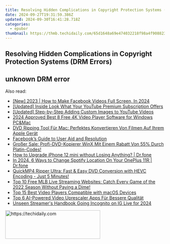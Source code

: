 ```yaml
---
title: Resolving Hidden Complications in Copyright Protection Systems (DRM Errors)
date: 2024-09-27T19:31:59.386Z
updated: 2024-09-30T16:41:28.718Z
categories:
  - epubor
thumbnail: https://thmb.techidaily.com/65d1648a69e474032218f98a4f9088236faaaabb296646cc458aad0041a1d229.png
---
```


## Resolving Hidden Complications in Copyright Protection Systems (DRM Errors)

## unknown DRM error

<ins class="adsbygoogle"
     style="display:block"
     data-ad-format="autorelaxed"
     data-ad-client="ca-pub-7571918770474297"
     data-ad-slot="1223367746"></ins>

<ins class="adsbygoogle"
     style="display:block"
     data-ad-client="ca-pub-7571918770474297"
     data-ad-slot="8358498916"
     data-ad-format="auto"
     data-full-width-responsive="true"></ins>

<span class="atpl-alsoreadstyle">Also read:</span>
<div><ul>
<li><a href="https://facebook-video-content.techidaily.com/new-2023-how-to-make-facebook-videos-full-screen-in-2024/"><u>[New] 2023 | How to Make Facebook Videos Full Screen, In 2024</u></a></li>
<li><a href="https://facebook-record-videos.techidaily.com/updated-inside-look-what-your-youtube-premium-subscription-offers/"><u>[Updated] Inside Look What Your YouTube Premium Subscription Offers</u></a></li>
<li><a href="https://facebook-video-footage.techidaily.com/updated-step-by-step-adding-custom-images-to-youtube-videos/"><u>[Updated] Step-by-Step Adding Custom Images to YouTube Videos</u></a></li>
<li><a href="https://extra-resources.techidaily.com/2024-approved-best-8-free-4k-video-player-software-for-windows-pcandmac/"><u>2024 Approved Best 8 Free 4K Video Player Software for Windows PC&Mac</u></a></li>
<li><a href="https://solve-lab.techidaily.com/dvd-ripping-tool-fur-mac-perfektes-konvertieren-von-filmen-auf-ihrem-apple-gerat/"><u>DVD Ripping Tool Für Mac: Perfektes Konvertieren Von Filmen Auf Ihrem Apple Gerät</u></a></li>
<li><a href="https://facebook.techidaily.com/facebooks-guide-to-user-aid-and-resolution/"><u>Facebook’s Guide to User Aid and Resolution</u></a></li>
<li><a href="https://solve-lab.techidaily.com/grosser-sale-profi-dvd-kopierer-winx-mit-einem-rabatt-von-55-durch-platin-codes/"><u>Großer Sale: Profi-DVD-Kopierer WinX Mit Einem Rabatt Von 55% Durch Platin-Codes!</u></a></li>
<li><a href="https://review-topics.techidaily.com/how-to-upgrade-iphone-12-mini-without-losing-anything-drfone-by-drfone-ios-system-repair-ios-system-repair/"><u>How to Upgrade iPhone 12 mini without Losing Anything? | Dr.fone</u></a></li>
<li><a href="https://change-location.techidaily.com/in-2024-6-ways-to-change-spotify-location-on-your-oneplus-11r-drfone-by-drfone-virtual-android/"><u>In 2024, 6 Ways to Change Spotify Location On Your OnePlus 11R | Dr.fone</u></a></li>
<li><a href="https://solve-lab.techidaily.com/quickmp4-ripper-ultra-fast-and-easy-dvd-conversion-with-hevc-encoding-just-5-minutes/"><u>QuickMP4 Ripper Ultra: Fast & Easy DVD Conversion with HEVC Encoding - Just 5 Minutes!</u></a></li>
<li><a href="https://solve-lab.techidaily.com/top-10-free-mlb-live-streaming-websites-catch-every-game-of-the-2022-season-without-paying-a-dime/"><u>Top 10 Free MLB Live Streaming Websites: Catch Every Game of the 2022 Season Without Paying a Dime!</u></a></li>
<li><a href="https://solve-lab.techidaily.com/top-15-best-video-players-compatible-with-macos-devices/"><u>Top 15 Best Video Players Compatible with macOS Devices</u></a></li>
<li><a href="https://solve-lab.techidaily.com/top-6-ai-powered-video-uprescaler-apps-fur-bessere-qualitat/"><u>Top 6 AI-Powered Video Uprescaler Apps Für Bessere Qualität</u></a></li>
<li><a href="https://some-guidance.techidaily.com/unseen-streamers-handbook-going-incognito-on-ig-live-for-2024/"><u>Unseen Streamer's Handbook Going Incognito on IG Live for 2024</u></a></li>
</ul></div>

<!-- affiliate ads begin -->
<a href="https://laganoo.pxf.io/c/5597632/1484951/16446" target="_top" id="1484951">
  <img src="//a.impactradius-go.com/display-ad/16446-1484951" border="0" alt="https://techidaily.com" width="300" height="90"/>
</a>
<img height="0" width="0" src="https://laganoo.pxf.io/i/5597632/1484951/16446" style="position:absolute;visibility:hidden;" border="0" />
<!-- affiliate ads end -->


